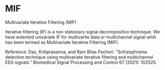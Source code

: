 # MIF
Multivariate Iterative Filtering (MIF)


Iterative filtering (IF) is a non stationary signal decomposition technique. We have extented univariate IF for multivarite data or multichannel signal whih has been termed as Multivariate Iterative Filtering (MIF). 


Reference:
Das, Kritiprasanna, and Ram Bilas Pachori. "Schizophrenia detection technique using multivariate iterative filtering and multichannel EEG signals." Biomedical Signal Processing and Control 67 (2021): 102525.
